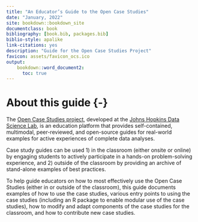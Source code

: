 ```yaml
---
title: "An Educator’s Guide to the Open Case Studies"
date: "January, 2022"
site: bookdown::bookdown_site
documentclass: book
bibliography: [book.bib, packages.bib]
biblio-style: apalike
link-citations: yes
description: "Guide for the Open Case Studies Project"
favicon: assets/favicon_ocs.ico
output:
    bookdown::word_document2:
      toc: true
---
```




# About this guide {-}

The [Open Case Studies project](https://www.opencasestudies.org), developed at the [Johns Hopkins Data Science Lab](https://jhudatascience.org/), is an education platform that provides self-contained, multimodal, peer-reviewed, and open-source guides for real-world examples for active experiences of complete data analyses. 

Case study guides can be used 1) in the classroom (either onsite or online) by engaging students to actively participate in a hands-on problem-solving experience, and 2) outside of the classroom by providing an archive of stand-alone examples of best practices. 

To help guide educators on how to most effectively use the Open Case Studies (either in or outside of the classroom), this guide documents examples of how to use the case studies, various entry points to using the case studies (including an R package to enable modular use of the case studies), how to modify and adapt components of the case studies for the classroom, and how to contribute new case studies. 
